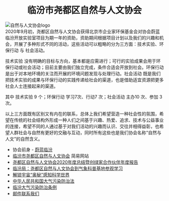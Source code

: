 # <center>临汾市尧都区自然与人文协会

<head>
<meta content='text/html; charset=UTF-8' http-equiv='Content-Type'>
<meta content='自然与人文协会，临汾市尧都区自然与人文协会，关注临汾尧都区自然、生态、环境、社会、人类、历史、科技与文明的状态，记录、分享我们所知所感，希望与更广泛的世界建立连接，期待临汾更加生机盎然、丰富多彩、绿色而美丽。'>
</head>
<img src="https://user-assets.sxlcdn.com/images/799936/Fnf6y2UYxMNDiN6z5Iew79XHMJKZ.png" align="center" alt="自然与人文协会logo">
 <br> 
2020年9月初，尧都区自然与人文协会获得北京市企业家环保基金会对协会蔚蓝临汾开放实验室项目为期一年的资助，资助期间根据项目计划以及我们的兴趣和机会，开展了多种形式不同的活动，这些活动可以粗略的分为三方面：技术实验、环保行动 与 社会活动。

技术实验 没有明确的目标与方向，基本都是应需进行；可行的实验成果会用于环保行动或社会活动；目前主要由我们独立完成，条件合适会开放到社会。环保行动 是出于对本地环境的关注而开展的环境问题发现与处理行动。社会活动 既是我们把技术实验的成果与环保行动的实践传递给社会的渠道，也是借助适宜资源把更多社会人士连接起来的渠道。

其中 技术实验 9 个；环保行动 学习7次、行动7 次；社会活动 主办10 次、参加 3次。

以上三方面既有区别又有内在的联系，总体上我们希望营造一种社会性的氛围，希望在传统的社会结构外形成一种人们之间基于兴趣、热爱、追求、技术与公益事业的连接，希望不同的人通过基于对我们活动的兴趣而认识、交往并相得益彰，也希望人群社会与自然有更好的交融与互动，同时所有这些也是我们协会名称“自然与人文”的自然含义。

- 协会前身 - [蔚蓝临汾](https://github.com/ooof/2017-BlueLinfen/blob/master/README.md)
- [临汾市尧都区自然与人文协会](http://naha.mysxl.cn) 简易网站
- [尧都区自然与人文协会2020年度总结暨创绿家合作伙伴年度报告](https://mp.weixin.qq.com/s/zIre-iUpcI-_PA9UCQ-yXA)
- [临汾局：尧都区自然与人文协会到气象科普基地参观学习](http://sx.cma.gov.cn/gzdt/sjdt/202109/t20210926_3843190.html)
- [解锁宇宙“奥秘”感知科学世界](http://paper.lfxww.com/resfile/2021-01-30/08/lfrb-20210130-008.pdf)
- [中华人民共和国大气污染防治法](/daqifa.md)
- [临汾大气污染防治条例](/lfdqwftl.md)
- [邮件联系我们](mailto:digitip@gmail.com)
